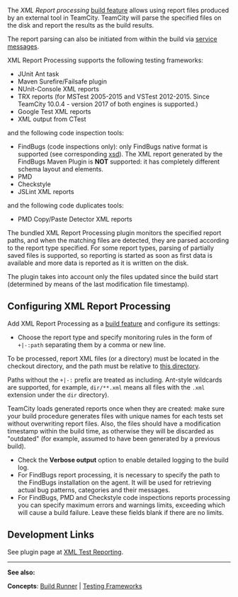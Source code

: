 [//]: # (title: XML Report Processing)
[//]: # (auxiliary-id: XML Report Processing)
The _XML Report processing_ [build feature](adding-build-features.md) allows using report files produced by an external tool in TeamCity. TeamCity will parse the specified files on the disk and report the results as the build results.

The report parsing can also be initiated from within the build via [service messages](build-script-interaction-with-teamcity.md#Importing+XML+Reports).

XML Report Processing supports the following testing frameworks:
* JUnit Ant task
* Maven Surefire/Failsafe plugin
* NUnit\-Console XML reports
* TRX reports (for MSTest 2005\-2015 and VSTest 2012\-2015. Since TeamCity 10.0.4 \- version 2017 of both engines is supported.)
* Google Test XML reports
* XML output from CTest

and the following code inspection tools:
* FindBugs (code inspections only): only FindBugs native format is supported (see corresponding [xsd](https://findbugs.googlecode.com/svn/trunk/findbugs/etc/bugcollection.xsd)). The XML report generated by the FindBugs Maven Plugin is __NOT__ supported: it has completely different schema layout and elements.
* PMD
* Checkstyle
* JSLint XML reports

and the following code duplicates tools:
* PMD Copy/Paste Detector XML reports

The bundled XML Report Processing plugin monitors the specified report paths, and when the matching files are detected, they are parsed according to the report type specified. For some report types, parsing of partially saved files is supported, so reporting is started as soon as first data is available and more data is reported as it is written on the disk.

The plugin takes into account only the files updated since the build start (determined by means of the last modification file timestamp).

## Configuring XML Report Processing

Add XML Report Processing as a [build feature](adding-build-features.md) and configure its settings:
* Choose the report type and specify monitoring rules in the form of `+|-:path` separating them by a comma or new line.

<include src="branch-filter.md" include-id="OR-syntax-tip"/>

<note>

To be processed, report XML files (or a directory) must be located in the checkout directory, and the path must be relative to [this directory](build-checkout-directory.md).
</note>

Paths without the `+|-:` prefix are treated as including. Ant\-style wildcards are supported, for example, `dir/**.xml` means all files with the `.xml` extension under the `dir` directory).

<note>

TeamCity loads generated reports once when they are created: make sure your build procedure generates files with unique names for each tests set without overwriting report files. Also, the files should have a modification timestamp within the build time, as otherwise they will be discarded as "outdated" (for example, assumed to have been generated by a previous build).
</note>

* Check the __Verbose output__ option to enable detailed logging to the build log.
* For FindBugs report processing, it is necessary to specify the path to the FindBugs installation on the agent. It will be used for retrieving actual bug patterns, categories and their messages.
* For FindBugs, PMD and Checkstyle code inspections reports processing you can specify maximum errors and warnings limits, exceeding which will cause a build failure. Leave these fields blank if there are no limits.

## Development Links

See plugin page at [XML Test Reporting](https://plugins.jetbrains.com/plugin/8908-xml-test-reporting).



__  __

__See also:__

__Concepts__: [Build Runner](build-runner.md) | [Testing Frameworks](testing-frameworks.md)
